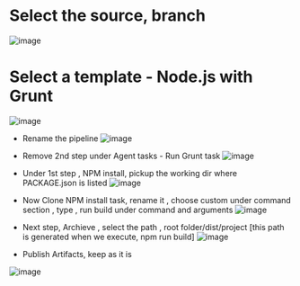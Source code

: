 # Select the source, branch
![image](https://user-images.githubusercontent.com/75510135/126268651-c874249b-f1c9-4f4e-9039-419cc8f7bcd7.png)

# Select a template - Node.js with Grunt
![image](https://user-images.githubusercontent.com/75510135/126266201-0aea4bf8-b8e9-427d-a13b-abcbdffeb450.png)

- Rename the pipeline
![image](https://user-images.githubusercontent.com/75510135/126268576-a7a1b822-4c3b-43e9-b595-228152b63a00.png)

- Remove 2nd step under Agent tasks - Run Grunt task
![image](https://user-images.githubusercontent.com/75510135/126268485-44477e08-2953-49e8-a5e4-bb87ad3f707c.png)

- Under 1st step , NPM install, pickup the working dir where PACKAGE.json is listed
![image](https://user-images.githubusercontent.com/75510135/126268128-582bdae2-993e-492e-ad3f-2d405d367bee.png)

- Now Clone NPM install task, rename it , choose custom under command section , type , run build under command and arguments
![image](https://user-images.githubusercontent.com/75510135/126268026-489d39ff-94e0-4b6d-93a3-fb6b60ce7e0b.png)


- Next step, Archieve , select the path , root folder/dist/project [this path is generated when we execute, npm run build]
![image](https://user-images.githubusercontent.com/75510135/126267908-c16388b2-51c5-4eaa-8392-16e28fd3318d.png)

- Publish Artifacts, keep as it is

![image](https://user-images.githubusercontent.com/75510135/126267777-3a5d9760-5ca5-42a4-b85d-07852fdafa00.png)
